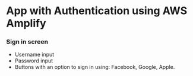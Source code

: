 # App with Authentication using AWS Amplify

### Sign in screen

- Username input
- Password input
- Buttons with an option to sign in using: Facebook, Google, Apple.
